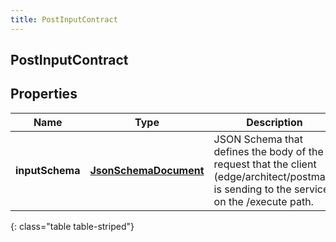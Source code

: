 ```yaml
---
title: PostInputContract
---
```

## PostInputContract


## Properties

| Name | Type | Description | Notes |
| ------------ | ------------- | ------------- | ------------- |
| **inputSchema** | <!----><!---->[**JsonSchemaDocument**](JsonSchemaDocument.html)<!----> | JSON Schema that defines the body of the request that the client (edge/architect/postman) is sending to the service, on the /execute path. |  |
{: class="table table-striped"}



